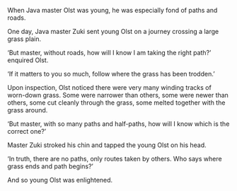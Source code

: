 When Java master Olst was young, he was especially fond of paths and roads.

One day, Java master Zuki sent young Olst on a journey crossing a large grass plain.

‘But master, without roads, how will I know I am taking the right path?’ enquired Olst.

‘If it matters to you so much, follow where the grass has been trodden.’

Upon inspection, Olst noticed there were very many winding tracks of worn-down grass. Some were narrower than others, some were newer than others, some cut cleanly through the grass, some melted together with the grass around.

‘But master, with so many paths and half-paths, how will I know which is the correct one?’

Master Zuki stroked his chin and tapped the young Olst on his head.

‘In truth, there are no paths, only routes taken by others. Who says where grass ends and path begins?’

And so young Olst was enlightened.
